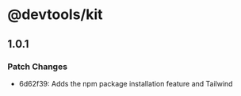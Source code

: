 # @devtools/kit

## 1.0.1

### Patch Changes

- 6d62f39: Adds the npm package installation feature and Tailwind
